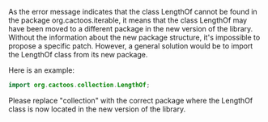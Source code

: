 As the error message indicates that the class LengthOf cannot be found in the package org.cactoos.iterable, it means that the class LengthOf may have been moved to a different package in the new version of the library. Without the information about the new package structure, it's impossible to propose a specific patch. However, a general solution would be to import the LengthOf class from its new package. 

Here is an example:

```java
import org.cactoos.collection.LengthOf;
```

Please replace "collection" with the correct package where the LengthOf class is now located in the new version of the library.